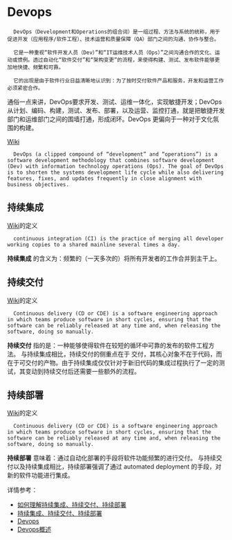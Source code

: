 # Devops

```
  DevOps（Development和Operations的组合词）是一组过程、方法与系统的统称，用于促进开发（应用程序/软件工程）、技术运营和质量保障（QA）部门之间的沟通、协作与整合。

  它是一种重视“软件开发人员（Dev）”和“IT运维技术人员（Ops）”之间沟通合作的文化、运动或惯例。透过自动化“软件交付”和“架构变更”的流程，来使得构建、测试、发布软件能够更加地快捷、频繁和可靠。

  它的出现是由于软件行业日益清晰地认识到：为了按时交付软件产品和服务，开发和运营工作必须紧密合作。
```

通俗一点来讲，DevOps要求开发、测试、运维一体化，实现敏捷开发；DevOps从计划、编码、构建，测试、发布、部署，以及运营、监控打通，就是把敏捷开发部门和运维部门之间的围墙打通，形成闭环。DevOps 更偏向于一种对于文化氛围的构建。

[Wiki](about:blank)
```
  DevOps (a clipped compound of “development” and “operations”) is a software development methodology that combines software development (Dev) with information technology operations (Ops). The goal of DevOps is to shorten the systems development life cycle while also delivering features, fixes, and updates frequently in close alignment with business objectives.
```


## 持续集成

  [Wiki](about:blank)的定义
  ```
    continuous integration (CI) is the practice of merging all developer working copies to a shared mainline several times a day.
  ```
  **持续集成** 的含义为：频繁的（一天多次的）将所有开发者的工作合并到主干上。

## 持续交付

  [Wiki](about:blank)的定义
  ```
    Continuous delivery (CD or CDE) is a software engineering approach in which teams produce software in short cycles, ensuring that the software can be reliably released at any time and, when releasing the software, doing so manually.
  ```
  **持续交付** 指的是：一种能够使得软件在较短的循环中可靠的发布的软件工程方法。
  与持续集成相比，持续交付的侧重点在于 交付，其核心对象不在于代码，而在于可交付的产物。由于持续集成仅仅针对于新旧代码的集成过程执行了一定的测试，其变动到持续交付后还需要一些额外的流程。

## 持续部署

  [Wiki](https://blog.csdn.net/qq_35368183/article/details/84558134)的定义
  ```
    Continuous delivery (CD or CDE) is a software engineering approach in which teams produce software in short cycles, ensuring that the software can be reliably released at any time and, when releasing the software, doing so manually.
  ```
  **持续部署** 意味着：通过自动化部署的手段将软件功能频繁的进行交付。
  与持续交付以及持续集成相比，持续部署强调了通过 automated deployment 的手段，对新的软件功能进行集成。


详情参考：

  * [如何理解持续集成、持续交付、持续部署](https://www.zhihu.com/question/23444990)
  * [持续集成、持续交付、持续部署](https://blog.csdn.net/qq_35368183/article/details/84558134)
  * [Devops](https://www.jianshu.com/p/c5d002cf25b9)
  * [Devops概述](https://www.jianshu.com/p/3527daa9a98e)